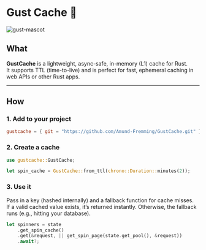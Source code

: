 # Gust Cache 🦀

![gust-mascot](https://png.pngtree.com/png-vector/20240805/ourmid/pngtree-sticker-of-a-cartoon-gust-of-wind-png-image_13078480.png)

## What

**GustCache** is a lightweight, async-safe, in-memory (L1) cache for Rust.  
It supports TTL (time-to-live) and is perfect for fast, ephemeral caching in web APIs or other Rust apps.

---

## How

### 1. Add to your project

```toml
gustcache = { git = "https://github.com/Amund-Fremming/GustCache.git" }
```

### 2. Create a cache

```rust
use gustcache::GustCache;

let spin_cache = GustCache::from_ttl(chrono::Duration::minutes(2));
```

### 3. Use it

Pass in a key (hashed internally) and a fallback function for cache misses.  
If a valid cached value exists, it’s returned instantly. Otherwise, the fallback runs (e.g., hitting your database).

```rust
let spinners = state
    .get_spin_cache()
    .get(&request, || get_spin_page(state.get_pool(), &request))
    .await?;
```

